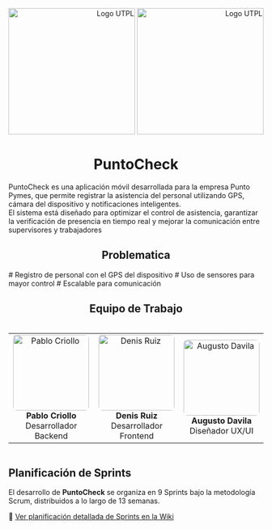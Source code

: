 <p align="right">
  <img src="https://i.postimg.cc/13qQdqZs/utpllogo.png" alt="Logo UTPL" width="250"/>
  <img src="https://github.com/user-attachments/assets/7a8ab073-4531-4784-84a8-b30f39512cc5" alt="Logo UTPL" width="250"/>
</p>

<h1 align="center"> PuntoCheck </center></h1>

PuntoCheck es una aplicación móvil desarrollada para la empresa Punto Pymes, que permite registrar la asistencia del personal utilizando GPS, cámara del dispositivo y notificaciones inteligentes.  
El sistema está diseñado para optimizar el control de asistencia, garantizar la verificación de presencia en tiempo real y mejorar la comunicación entre supervisores y trabajadores

<h2 align="center"> Problematica </center></h2>
# Registro de personal con el GPS del dispositivo 
# Uso de sensores para mayor control
# Escalable para comunicación



<h2 align="center"> Equipo de Trabajo </center></h2>
<div style="display: flex; justify-content: center; margin-top: 20px;">
  <table align="center">
    <tr align="center">
      <td align="center">
        <img src="https://github.com/user-attachments/assets/b773eaf6-e56b-49dd-9fb3-9a2c47ba7229" width="150" height="150" style="object-fit: cover; border-radius: 8px;" alt="Pablo Criollo" /><br/>
        <strong>Pablo Criollo</strong><br/>
        Desarrollador Backend
      </td>
      <td align="center">
        <img src="https://github.com/user-attachments/assets/97f979b8-b775-4b17-abfb-6fbe616b1ff3" width="150" height="150" style="object-fit: cover; border-radius: 8px;" alt="Denis Ruiz" /><br/>
        <strong>Denis Ruiz</strong><br/>
        Desarrollador Frontend
      </td>
      <td align="center">
        <img src="https://github.com/user-attachments/assets/14e12627-699f-4dcb-badb-538b9e8066b3" width="150" height="150" style="object-fit: cover; border-radius: 8px;" alt="Augusto Davila" /><br/>
        <strong>Augusto Davila</strong><br/>
        Diseñador UX/UI
      </td>
    </tr>
  </table>
</div>

## Planificación de Sprints

El desarrollo de **PuntoCheck** se organiza en 9 Sprints bajo la metodología Scrum, distribuidos a lo largo de 13 semanas.

🔗 [Ver planificación detallada de Sprints en la Wiki](https://github.com/RDenis19/PuntoCheck/wiki/Planificaci%C3%B3n)


